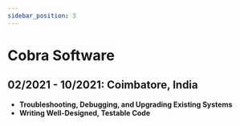 ```yaml
---
sidebar_position: 3
---
```


# Cobra Software

## 02/2021 - 10/2021: Coimbatore, India

- **Troubleshooting, Debugging, and Upgrading Existing Systems**
- **Writing Well-Designed, Testable Code**

